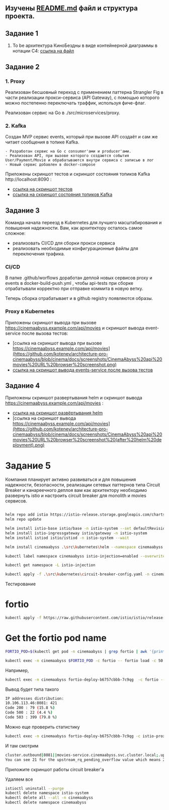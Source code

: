 ## Изучены [README.md](README.md) файл и структура проекта.

## Задание 1

1. To be архитектура КиноБездны в виде контейнерной диаграммы в нотации С4:
[ссылка на файл](https://github.com/kotenev/architecture-pro-cinemaabyss/blob/cinema/diagrams/container/CinemaAbyss_Container.puml)

## Задание 2

### 1. Proxy
Реализован бесшовный переход с применением паттерна Strangler Fig в части реализации прокси-сервиса (API Gateway), с помощью которого можно постепенно переключать траффик, используя фиче-флаг.

Реализован сервис на Go в ./src/microservices/proxy.

### 2. Kafka
Создан MVP сервис events, который при вызове API создаёт и сам же читает сообщения в топике Kafka.

    - Разработан сервис на Go с consumer'ами и producer'ами.
    - Реализован API, при вызове которого создаются события User/Payment/Movie и обрабатываются внутри сервиса с записью в лог
    - Новый сервис добавлен в docker-compose
 
Приложены скриншот тестов и скриншот состояния топиков Kafka http://localhost:8090 :
- [ссылка на скриншот тестов](https://github.com/kotenev/architecture-pro-cinemaabyss/blob/cinema/docs/screenshots/CinemaAbyss%20Postman%20all%20tests%20passed%20screenshot.png)
- [ссылка на скриншот состояния топиков Kafka](https://github.com/kotenev/architecture-pro-cinemaabyss/blob/cinema/docs/screenshots/CinemaAbyss%20kafka%20topics%20screenshot.png)

## Задание 3

Команда начала переезд в Kubernetes для лучшего масштабирования и повышения надежности. 
Вам, как архитектору осталось самое сложное:
 - реализовать CI/CD для сборки прокси сервиса
 - реализовать необходимые конфигурационные файлы для переключения трафика.

### CI/CD

 В папке .github/worflows доработан деплой новых сервисов proxy и events в docker-build-push.yml , чтобы api-tests при сборке отрабатывали корректно при отправке коммита в новую ветку.

Теперь сборка отрабатывает и в github registry появляются образы.

### Proxy в Kubernetes

Приложены скриншот вывода при вызове https://cinemaabyss.example.com/api/movies и скриншот вывода event-service после вызова тестов:
- [ссылка на скриншот вывода при вызове https://cinemaabyss.example.com/api/movies](https://github.com/kotenev/architecture-pro-cinemaabyss/blob/cinema/docs/screenshots/CinemaAbyss%20api%20movies%20URL%20browser%20screenshot.png)
- [ссылка на скриншот вывода events-service после вызова тестов](https://github.com/kotenev/architecture-pro-cinemaabyss/blob/cinema/docs/screenshots/CinemaAbyss%20kubernetes%20events-service%20logs%20screenshot.png)

## Задание 4
Приложены скриншот развертывания helm и скриншот вывода https://cinemaabyss.example.com/api/movies :
- [ссылка на скриншот развёртывания helm](https://github.com/kotenev/architecture-pro-cinemaabyss/blob/cinema/docs/screenshots/CinemaAbyss%20helm%20deployment%20screenshot.png)
- [ссылка на скриншот вывода https://cinemaabyss.example.com/api/movies](https://github.com/kotenev/architecture-pro-cinemaabyss/blob/cinema/docs/screenshots/CinemaAbyss%20api%20movies%20URL%20browser%20screenshot%20(after%20helm%20deployment).png)

# Задание 5
Компания планирует активно развиваться и для повышения надежности, безопасности, реализации сетевых паттернов типа Circuit Breaker и канареечного деплоя вам как архитектору необходимо развернуть istio и настроить circuit breaker для monolith и movies сервисов.

```bash

helm repo add istio https://istio-release.storage.googleapis.com/charts
helm repo update

helm install istio-base istio/base -n istio-system --set defaultRevision=default --create-namespace
helm install istio-ingressgateway istio/gateway -n istio-system
helm install istiod istio/istiod -n istio-system --wait

helm install cinemaabyss .\src\kubernetes\helm --namespace cinemaabyss --create-namespace

kubectl label namespace cinemaabyss istio-injection=enabled --overwrite

kubectl get namespace -L istio-injection

kubectl apply -f .\src\kubernetes\circuit-breaker-config.yaml -n cinemaabyss

```

Тестирование

# fortio
```bash
kubectl apply -f https://raw.githubusercontent.com/istio/istio/release-1.25/samples/httpbin/sample-client/fortio-deploy.yaml -n cinemaabyss
```

# Get the fortio pod name
```bash
FORTIO_POD=$(kubectl get pod -n cinemaabyss | grep fortio | awk '{print $1}')

kubectl exec -n cinemaabyss $FORTIO_POD -c fortio -- fortio load -c 50 -qps 0 -n 500 -loglevel Warning http://movies-service:8081/api/movies
```
Например,

```bash
kubectl exec -n cinemaabyss fortio-deploy-b6757cbbb-7c9qg  -c fortio -- fortio load -c 50 -qps 0 -n 500 -loglevel Warning http://movies-service:8081/api/movies
```

Вывод будет типа такого

```bash
IP addresses distribution:
10.106.113.46:8081: 421
Code 200 : 79 (15.8 %)
Code 500 : 22 (4.4 %)
Code 503 : 399 (79.8 %)
```
Можно еще проверить статистику

```bash
kubectl exec -n cinemaabyss fortio-deploy-b6757cbbb-7c9qg -c istio-proxy -- pilot-agent request GET stats | grep movies-service | grep pending
```

И там смотрим 

```bash
cluster.outbound|8081||movies-service.cinemaabyss.svc.cluster.local;.upstream_rq_pending_total: 311 - столько раз срабатывал circuit breaker
You can see 21 for the upstream_rq_pending_overflow value which means 21 calls so far have been flagged for circuit breaking.
```

Приложите скриншот работы circuit breaker'а

Удаляем все
```bash
istioctl uninstall --purge
kubectl delete namespace istio-system
kubectl delete all --all -n cinemaabyss
kubectl delete namespace cinemaabyss
```
